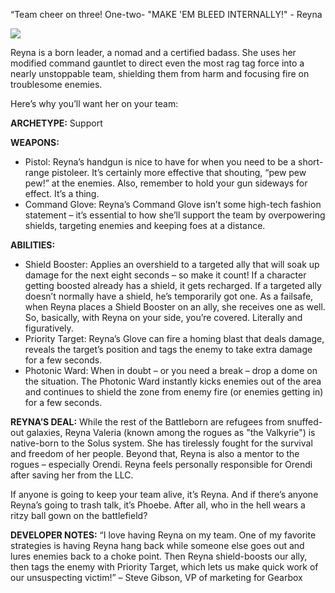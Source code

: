 “Team cheer on three! One-two- "MAKE 'EM BLEED INTERNALLY!" - Reyna

<img src="bb_blog_20150806-thm4.jpg">

Reyna is a born leader, a nomad and a certified badass. She uses her modified command gauntlet to direct even the most rag tag force into a nearly unstoppable team, shielding them from harm and focusing fire on troublesome enemies.

Here’s why you’ll want her on your team:

**ARCHETYPE:** Support

**WEAPONS:**
- Pistol: Reyna’s handgun is nice to have for when you need to be a short-range pistoleer. It’s certainly more effective that shouting, “pew pew pew!” at the enemies. Also, remember to hold your gun sideways for effect. It’s a thing.
- Command Glove: Reyna’s Command Glove isn’t some high-tech fashion statement – it’s essential to how she’ll support the team by overpowering shields, targeting enemies and keeping foes at a distance.

**ABILITIES:**
- Shield Booster: Applies an overshield to a targeted ally that will soak up damage for the next eight seconds – so make it count! If a character getting boosted already has a shield, it gets recharged. If a targeted ally doesn’t normally have a shield, he’s temporarily got one. As a failsafe, when Reyna places a Shield Booster on an ally, she receives one as well. So, basically, with Reyna on your side, you’re covered. Literally and figuratively.
- Priority Target: Reyna’s Glove can fire a homing blast that deals damage, reveals the target’s position and tags the enemy to take extra damage for a few seconds.
- Photonic Ward: When in doubt – or you need a break – drop a dome on the situation. The Photonic Ward instantly kicks enemies out of the area and continues to shield the zone from enemy fire (or enemies getting in) for a few seconds.

**REYNA’S DEAL:**
While the rest of the Battleborn are refugees from snuffed-out galaxies, Reyna Valeria (known among the rogues as "the Valkyrie") is native-born to the Solus system. She has tirelessly fought for the survival and freedom of her people. Beyond that, Reyna is also a mentor to the rogues – especially Orendi. Reyna feels personally responsible for Orendi after saving her from the LLC.

If anyone is going to keep your team alive, it’s Reyna. And if there’s anyone Reyna’s going to trash talk, it’s Phoebe. After all, who in the hell wears a ritzy ball gown on the battlefield?

**DEVELOPER NOTES:**
“I love having Reyna on my team. One of my favorite strategies is having Reyna hang back while someone else goes out and lures enemies back to a choke point. Then Reyna shield-boosts our ally, then tags the enemy with Priority Target, which lets us make quick work of our unsuspecting victim!” – Steve Gibson, VP of marketing for Gearbox